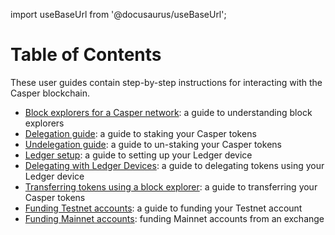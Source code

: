 import useBaseUrl from '@docusaurus/useBaseUrl';

# Table of Contents

These user guides contain step-by-step instructions for interacting with the Casper blockchain.

- [Block explorers for a Casper network](/workflow/users/block-explorer.md): a guide to understanding block explorers
- [Delegation guide](delegate-ui.md): a guide to staking your Casper tokens
- [Undelegation guide](undelegate-ui.md): a guide to un-staking your Casper tokens
- [Ledger setup](ledger-setup.md): a guide to setting up your Ledger device
- [Delegating with Ledger Devices](staking-ledger.md): a guide to delegating tokens using your Ledger device
- [Transferring tokens using a block explorer](token-transfer.md): a guide to transferring your Casper tokens 
- [Funding Testnet accounts](testnet-faucet.md): a guide to funding your Testnet account
- [Funding Mainnet accounts](funding-from-exchanges.md): funding Mainnet accounts from an exchange
